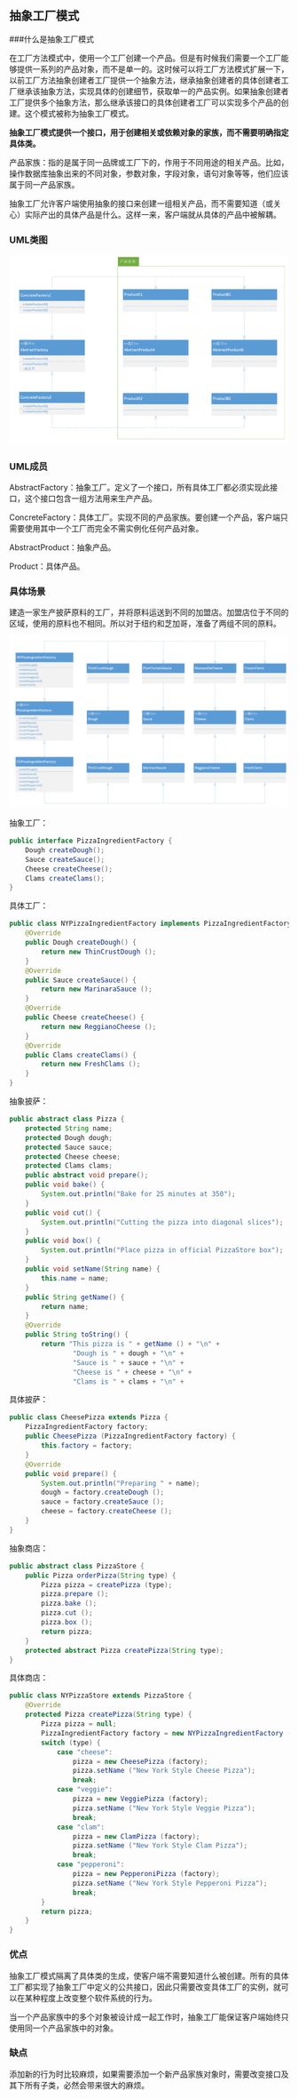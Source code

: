 ## 抽象工厂模式

###什么是抽象工厂模式

在工厂方法模式中，使用一个工厂创建一个产品。但是有时候我们需要一个工厂能够提供一系列的产品对象，而不是单一的。这时候可以将工厂方法模式扩展一下，以前工厂方法抽象创建者工厂提供一个抽象方法，继承抽象创建者的具体创建者工厂继承该抽象方法，实现具体的创建细节，获取单一的产品实例。如果抽象创建者工厂提供多个抽象方法，那么继承该接口的具体创建者工厂可以实现多个产品的创建。这个模式被称为抽象工厂模式。

**抽象工厂模式提供一个接口，用于创建相关或依赖对象的家族，而不需要明确指定具体类。**

产品家族：指的是属于同一品牌或工厂下的，作用于不同用途的相关产品。比如，操作数据库抽象出来的不同对象，参数对象，字段对象，语句对象等等，他们应该属于同一产品家族。

抽象工厂允许客户端使用抽象的接口来创建一组相关产品，而不需要知道（或关心）实际产出的具体产品是什么。这样一来，客户端就从具体的产品中被解耦。

### UML类图

![抽象工厂模式](../images/抽象工厂模式.jpg)

### UML成员

AbstractFactory：抽象工厂。定义了一个接口，所有具体工厂都必须实现此接口，这个接口包含一组方法用来生产产品。

ConcreteFactory：具体工厂。实现不同的产品家族。要创建一个产品，客户端只需要使用其中一个工厂而完全不需实例化任何产品对象。

AbstractProduct：抽象产品。

Product：具体产品。

### 具体场景

建造一家生产披萨原料的工厂，并将原料运送到不同的加盟店。加盟店位于不同的区域，使用的原料也不相同。所以对于纽约和芝加哥，准备了两组不同的原料。

![抽象工厂模式例子](../images/抽象工厂模式例子.jpg)

抽象工厂：

```java
public interface PizzaIngredientFactory {
    Dough createDough();
    Sauce createSauce();
    Cheese createCheese();
    Clams createClams();
}
```

具体工厂：

```java
public class NYPizzaIngredientFactory implements PizzaIngredientFactory {
    @Override
    public Dough createDough() {
        return new ThinCrustDough ();
    }
    @Override
    public Sauce createSauce() {
        return new MarinaraSauce ();
    }
    @Override
    public Cheese createCheese() {
        return new ReggianoCheese ();
    }
    @Override
    public Clams createClams() {
        return new FreshClams ();
    }
}
```

抽象披萨：

```java
public abstract class Pizza {
    protected String name;
    protected Dough dough;
    protected Sauce sauce;
    protected Cheese cheese;
    protected Clams clams;
    public abstract void prepare();
    public void bake() {
        System.out.println("Bake for 25 minutes at 350");
    }
    public void cut() {
        System.out.println("Cutting the pizza into diagonal slices");
    }
    public void box() {
        System.out.println("Place pizza in official PizzaStore box");
    }
    public void setName(String name) {
        this.name = name;
    }
    public String getName() {
        return name;
    }
    @Override
    public String toString() {
        return "This pizza is " + getName () + "\n" +
                "Dough is " + dough + "\n" +
                "Sauce is " + sauce + "\n" +
                "Cheese is " + cheese + "\n" +
                "Clams is " + clams + "\n" +
```

具体披萨：

```java
public class CheesePizza extends Pizza {
    PizzaIngredientFactory factory;
    public CheesePizza (PizzaIngredientFactory factory) {
        this.factory = factory;
    }
    @Override
    public void prepare() {
        System.out.println("Preparing " + name);
        dough = factory.createDough ();
        sauce = factory.createSauce ();
        cheese = factory.createCheese ();
    }
}
```

抽象商店：

```java
public abstract class PizzaStore {
    public Pizza orderPizza(String type) {
        Pizza pizza = createPizza (type);
        pizza.prepare ();
        pizza.bake ();
        pizza.cut ();
        pizza.box ();
        return pizza;
    }
    protected abstract Pizza createPizza(String type);
}
```

具体商店：

```java
public class NYPizzaStore extends PizzaStore {
    @Override
    protected Pizza createPizza(String type) {
        Pizza pizza = null;
        PizzaIngredientFactory factory = new NYPizzaIngredientFactory ();
        switch (type) {
            case "cheese":
                pizza = new CheesePizza (factory);
                pizza.setName ("New York Style Cheese Pizza");
                break;
            case "veggie":
                pizza = new VeggiePizza (factory);
                pizza.setName ("New York Style Veggie Pizza");
                break;
            case "clam":
                pizza = new ClamPizza (factory);
                pizza.setName ("New York Style Clam Pizza");
                break;
            case "pepperoni":
                pizza = new PepperoniPizza (factory);
                pizza.setName ("New York Style Pepperoni Pizza");
                break;
        }
        return pizza;
    }
}
```

### 优点

抽象工厂模式隔离了具体类的生成，使客户端不需要知道什么被创建。所有的具体工厂都实现了抽象工厂中定义的公共接口，因此只需要改变具体工厂的实例，就可以在某种程度上改变整个软件系统的行为。

当一个产品家族中的多个对象被设计成一起工作时，抽象工厂能保证客户端始终只使用同一个产品家族中的对象。

### 缺点

添加新的行为时比较麻烦，如果需要添加一个新产品家族对象时，需要改变接口及其下所有子类，必然会带来很大的麻烦。